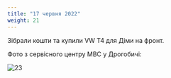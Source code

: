 ```yaml
---
title: "17 червня 2022"
weight: 21
---
```

Зібрали кошти та купили VW T4 для Діми на фронт. 

Фото з сервісного центру МВС у Дрогобичі:

![23](/images/2022-06-17.jpg)